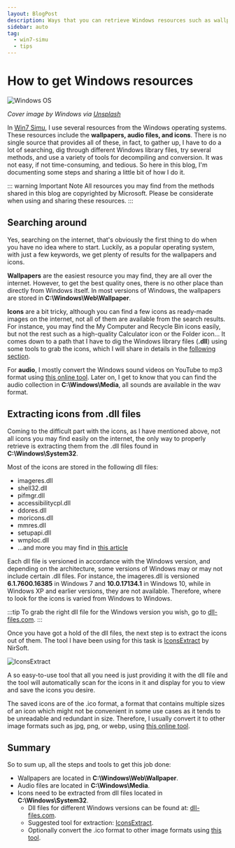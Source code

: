 ```yaml
---
layout: BlogPost
description: Ways that you can retrieve Windows resources such as wallpapers, icons, audio files etc.
sidebar: auto
tag:
  - win7-simu
  - tips
---
```


# How to get Windows resources

<m-blog-meta />

![Windows OS](https://images.unsplash.com/photo-1624571409108-e9a41746af53?auto=format&fit=crop&w=740&q=80)

_Cover image by Windows via [Unsplash](https://unsplash.com/photos/me4HT8AX4Ls)_

In [Win7 Simu](/win7simu/about.md), I use several resources from the Windows operating systems. These resources include the **wallpapers, audio files, and icons**. There is no single source that provides all of these, in fact, to gather up, I have to do a lot of searching, dig through different Windows library files, try several methods, and use a variety of tools for decompiling and conversion. It was not easy, if not time-consuming, and tedious. So here in this blog, I'm documenting some steps and sharing a little bit of how I do it.

::: warning Important Note
All resources you may find from the methods shared in this blog are copyrighted by Microsoft. Please be considerate when using and sharing these resources.
:::

## Searching around

Yes, searching on the internet, that's obviously the first thing to do when you have no idea where to start. Luckily, as a popular operating system, with just a few keywords, we get plenty of results for the wallpapers and icons.

**Wallpapers** are the easiest resource you may find, they are all over the internet. However, to get the best quality ones, there is no other place than directly from Windows itself. In most versions of Windows, the wallpapers are stored in **C:\Windows\Web\Wallpaper**.

**Icons** are a bit tricky, although you can find a few icons as ready-made images on the internet, not all of them are available from the search results. For instance, you may find the My Computer and Recycle Bin icons easily, but not the rest such as a high-quality Calculator icon or the Folder icon... It comes down to a path that I have to dig the Windows library files (**.dll**) using some tools to grab the icons, which I will share in details in the [following section](#extracting-icons-from-dll-files).

For **audio**, I mostly convert the Windows sound videos on YouTube to mp3 format using [this online tool](https://ytmp3.cc/downloader/). Later on, I get to know that you can find the audio collection in **C:\Windows\Media**, all sounds are available in the wav format.

<setupad-ads />

## Extracting icons from .dll files

Coming to the difficult part with the icons, as I have mentioned above, not all icons you may find easily on the internet, the only way to properly retrieve is extracting them from the .dll files found in **C:\Windows\System32**.

Most of the icons are stored in the following dll files:

* imageres.dll
* shell32.dll
* pifmgr.dll
* accessibilitycpl.dll
* ddores.dll
* moricons.dll
* mmres.dll
* setupapi.dll
* wmploc.dll
* ...and more you may find in [this article](https://www.digitalcitizen.life/where-find-most-windows-10s-native-icons/)

Each dll file is versioned in accordance with the Windows version, and depending on the architecture, some versions of Windows may or may not include certain .dll files. For instance, the imageres.dll is versioned **6.1.7600.16385** in Windows 7 and **10.0.17134.1** in Windows 10, while in Windows XP and earlier versions, they are not available. Therefore, where to look for the icons is varied from Windows to Windows.

:::tip
To grab the right dll file for the Windows version you wish, go to [dll-files.com](https://www.dll-files.com/).
:::

Once you have got a hold of the dll files, the next step is to extract the icons out of them. The tool I have been using for this task is [IconsExtract](https://www.nirsoft.net/utils/iconsext.html) by NirSoft.

![IconsExtract](https://www.nirsoft.net/utils/iconsext.gif)

A so easy-to-use tool that all you need is just providing it with the dll file and the tool will automatically scan for the icons in it and display for you to view and save the icons you desire.

The saved icons are of the .ico format, a format that contains multiple sizes of an icon which might not be convenient in some use cases as it tends to be unreadable and redundant in size. Therefore, I usually convert it to other image formats such as jpg, png, or webp, using [this online tool](https://www.aconvert.com/image/).

## Summary

So to sum up, all the steps and tools to get this job done:

* Wallpapers are located in **C:\Windows\Web\Wallpaper**.
* Audio files are located in **C:\Windows\Media**.
* Icons need to be extracted from dll files located in **C:\Windows\System32**.
  * Dll files for different Windows versions can be found at: [dll-files.com](https://www.dll-files.com/).
  * Suggested tool for extraction: [IconsExtract](https://www.nirsoft.net/utils/iconsext.html).
  * Optionally convert the .ico format to other image formats using [this tool](https://www.aconvert.com/image/).

<m-blog-tag-list :tags="$page.frontmatter.tag" showIcon />

<setupad-ads />
